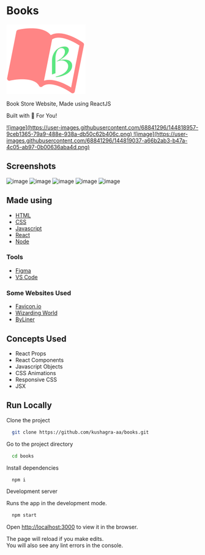 # Books

![Books](/src/assets/logo.png)

Book Store Website, Made using ReactJS

Built with 🤍 For You!

<a target="_blank" href="https://kushagra-aa.github.io/books/">
![image](https://user-images.githubusercontent.com/68841296/144818957-9ceb1365-79a9-488e-938a-db50c62b406c.png)
  </a>
  <a target="_blank" href="https://www.behance.net/gallery/132383397/Books">
![image](https://user-images.githubusercontent.com/68841296/144819037-a66b2ab3-b47a-4c05-ab97-0b00636aba4d.png)
</a>

## Screenshots
![image](https://user-images.githubusercontent.com/68841296/144818418-967bb07a-5e4e-47a6-abaa-8421a11c895c.png)
![image](https://user-images.githubusercontent.com/68841296/144818505-2207be39-802a-496e-9b5c-67b86111c1fb.png)
![image](https://user-images.githubusercontent.com/68841296/144818743-7a74b6ad-66d3-44b2-a74c-0368cf95c79c.png)
![image](https://user-images.githubusercontent.com/68841296/144818851-d76ca3c7-60b4-4603-8f9d-bc8335ac7e2c.png)
![image](https://user-images.githubusercontent.com/68841296/144818883-30adb69f-a67b-49b8-bcfc-1b25062c0a19.png)

## Made using

- [HTML](https://www.w3schools.com/html/)
- [CSS](https://www.w3schools.com/css/default.asp)
- [Javascript](https://www.w3schools.com/js/default.asp)
- [React](https://reactjs.org/)
- [Node](https://nodejs.org/en/)

### Tools

- [Figma](https://www.figma.com/)
- [VS Code](https://code.visualstudio.com/)

### Some Websites Used

- [Favicon.io](https://favicon.io/)
- [Wizarding World](https://wizardingworld.com/)
- [ByLiner](https://byliner.com/)

## Concepts Used

- React Props
- React Components
- Javascript Objects
- CSS Animations
- Responsive CSS
- JSX

## Run Locally

Clone the project

```bash
  git clone https://github.com/kushagra-aa/books.git
```

Go to the project directory

```bash
  cd books
```

Install dependencies

```bash
  npm i
```

Development server

Runs the app in the development mode.

```bash
  npm start
```

Open [http://localhost:3000](http://localhost:3000) to view it in the browser.

The page will reload if you make edits.\
You will also see any lint errors in the console.
